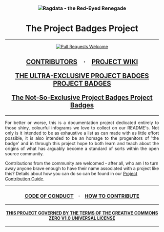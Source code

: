 <h3 align="center">
<img src="https://i.imgur.com/4QiPW4W.png" alt="Ragdata - the Red-Eyed Renegade" />
</h3>
<h1 align="center">
The Project Badges Project
</h1>
<hr />
<p align="center">
    <a href="https://github.com/Ragdata/project-badges/pulls">
        <img src="https://img.shields.io/badge/PRs-welcome-green.svg" alt="Pull Requests Welcome" />
    </a>
</p>
<h2 align="center">
<a href="https://github.com/Ragdata/project-badges/blob/master/CONTRIBUTORS.md">CONTRIBUTORS</a>
&nbsp;&nbsp; <b>&middot;</b> &nbsp;&nbsp;
<a href="https://github.com/Ragdata/project-badges/wiki/Home">PROJECT WIKI</a>

<a href="https://github.com/Ragdata/project-badges/wiki/ULTRA-EXCLUSIVE-PROJECT-BADGES">THE ULTRA-EXCLUSIVE PROJECT BADGES PROJECT BADGES</a><br />

<a href="https://github.com/Ragdata/project-badges/wiki/Not-So-Exclusive-Project-Badges">The Not-So-Exclusive Project Badges Project Badges</a>
</h2>
<hr />
<p align="justify">
For better or worse, this is a documentation project dedicated entirely to those shiny, colourful infograms we love to collect on our README's.  Not only is it intended to be as exhaustive a list as can made with as little effort possible, it is also intended to be an homage to the progenitors of 'the badge' and in through this project hope to both learn and teach about the origins of what has arguably become a standard of sorts within the open source community.

Contributions from the community are welcomed - after all, who am I to turn away anyone brave enough to have their name associated with a project like this?  Details about how you can do so can be found in our <a href="CONTRIBUTING.md">Project Contribution Guide</a>.
</p>
<hr />
<h3 align="center">
<a href="https://github.com/Ragdata/project-badges/blob/master/CODE_OF_CONDUCT.md">CODE OF CONDUCT</a>
&nbsp;&nbsp; <b>&middot;</b> &nbsp;&nbsp;
<a href="https://github.com/Ragdata/project-badges/blob/master/CONTRIBUTING.md">HOW TO CONTRIBUTE</a>
</h3>
<hr />
<h4 align="center">
<a href="https://github.com/Ragdata/project-badges/blob/master/LICENSE">THIS PROJECT GOVERNED BY THE TERMS OF THE CREATIVE COMMONS ZERO V1.0 UNIVERSAL LICENSE</a>
</h4>
<hr />
